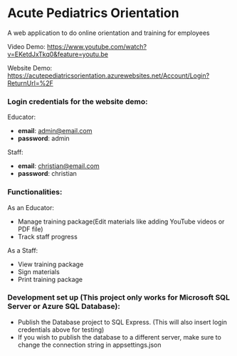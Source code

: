 # Acute Pediatrics Orientation
A web application to do online orientation and training for employees

Video Demo: https://www.youtube.com/watch?v=EKetdJxTkq0&feature=youtu.be

Website Demo: https://acutepediatricsorientation.azurewebsites.net/Account/Login?ReturnUrl=%2F

### Login credentials for the website demo:
Educator:
* **email**: admin@email.com
* **password**: admin

Staff:
* **email**: christian@email.com
* **password**: christian

### Functionalities:

As an Educator:
* Manage training package(Edit materials like adding YouTube videos or PDF file)
* Track staff progress

As a Staff:
* View training package
* Sign materials
* Print training package

### Development set up (This project only works for Microsoft SQL Server or Azure SQL Database):
* Publish the Database project to SQL Express. (This will also insert login credentials above for testing)
* If you wish to publish the database to a different server, make sure to change the connection string in appsettings.json




